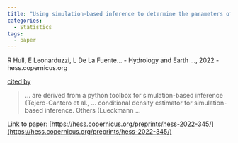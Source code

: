 ```yaml
---
title: "Using simulation-based inference to determine the parameters of an integrated hydrologic model: a case study from the upper Colorado River basin"
categories:
  - Statistics
tags:
  - paper
---
```

R Hull, E Leonarduzzi, L De La Fuente… - Hydrology and Earth …, 2022 - hess.copernicus.org

[cited by](None) 

>… are derived from a python toolbox for simulation-based inference (Tejero-Cantero et al., … conditional density estimator for simulation-based inference. Others (Lueckmann …

Link to paper: [https://hess.copernicus.org/preprints/hess-2022-345/](https://hess.copernicus.org/preprints/hess-2022-345/)
